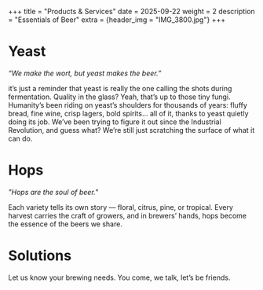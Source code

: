 +++
title = "Products & Services"
date = 2025-09-22
weight = 2
description = "Essentials of Beer"
extra = {header_img = "IMG_3800.jpg"}
+++

# Yeast

_“We make the wort, but yeast makes the beer.”_

it’s just a reminder that yeast is really the one calling the shots during fermentation. Quality in the glass? Yeah, that’s up to those tiny fungi. Humanity’s been riding on yeast’s shoulders for thousands of years: fluffy bread, fine wine, crisp lagers, bold spirits… all of it, thanks to yeast quietly doing its job. We’ve been trying to figure it out since the Industrial Revolution, and guess what? We’re still just scratching the surface of what it can do.

<div class="gallery">
      <a href="/img/_DSC0642.jpg" data-ngthumb="/img/_DSC0642.jpg"></a>
      <a href="/img/IMG_1632.jpg" data-ngthumb="/img/IMG_1632.jpg"></a>
      <a href="/img/SafAle-W-3470-115g-packshot-angle.jpg" data-ngthumb="/img/SafAle-W-3470-115g-packshot-angle.jpg"></a>
      <a href="/img/SafBrew-LA-01-500g-packshot.jpg" data-ngthumb="/img/SafBrew-LA-01-500g-packshot.jpg"></a>
      <a href="/img/SafSour-LP-652-500g-packshot.jpg" data-ngthumb="/img/SafSour-LP-652-500g-packshot.jpg"></a>
      <a href="/img/SpringFerm-BR-2-500g-packshot.jpg" data-ngthumb="/img/SpringFerm-BR-2-500g-packshot.jpg"></a>
</div>

# Hops

_"Hops are the soul of beer."_

Each variety tells its own story — floral, citrus, pine, or tropical. Every harvest carries the craft of growers, and in brewers’ hands, hops become the essence of the beers we share.

<div class="gallery">
      <a href="/img/IMG_3800.jpg" data-ngthumb="/img/IMG_3800.jpg"></a>
      <a href="/img/IMG_4159.jpg" data-ngthumb="/img/IMG_4159.jpg"></a>
      <a href="/img/Hop harvest.jpg" data-ngthumb="/img/Hop harvest.jpg"></a>
      <a href="/img/IMG_3209.jpg" data-ngthumb="/img/IMG_3209.jpg"></a>
      <a href="/img/IMG_4192.jpg" data-ngthumb="/img/IMG_4192.jpg"></a>
      <a href="/img/IMG_4220.jpg" data-ngthumb="/img/IMG_4220.jpg"></a>
      <a href="/img/IMG_6163.jpg" data-ngthumb="/img/IMG_6163.jpg"></a>
      <a href="/img/IMG_6169.jpg" data-ngthumb="/img/IMG_6169.jpg"></a>
      <a href="/img/IMG_6171.jpg" data-ngthumb="/img/IMG_6171.jpg"></a>
      <a href="/img/IMG_6172.jpg" data-ngthumb="/img/IMG_6172.jpg"></a>
      <a href="/img/IMG_6175.jpg" data-ngthumb="/img/IMG_6175.jpg"></a>
      <a href="/img/IMG_6184.jpg" data-ngthumb="/img/IMG_6184.jpg"></a>
      <a href="/img/IMG_6212.jpg" data-ngthumb="/img/IMG_6212.jpg"></a>
</div>

# Solutions

Let us know your brewing needs. You come, we talk, let’s be friends.

